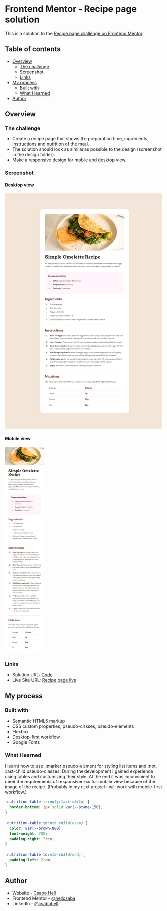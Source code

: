 # Frontend Mentor - Recipe page solution

This is a solution to the [Recipe page challenge on Frontend Mentor](https://www.frontendmentor.io/challenges/recipe-page-KiTsR8QQKm).

## Table of contents

- [Overview](#overview)
  - [The challenge](#the-challenge)
  - [Screenshot](#screenshot)
  - [Links](#links)
- [My process](#my-process)
  - [Built with](#built-with)
  - [What I learned](#what-i-learned)
- [Author](#author)

## Overview

### The challenge

- Create a recipe page that shows the preparation time, ingredients, instructions and nutrition of the meal.
- The solution should look as similar as possible to the design (screenshot in the design folder).
- Make a responsive design for mobile and desktop view.

### Screenshot

#### Desktop view

![](./desktop-view.png)

#### Mobile view

<img src="./mobile-view.png" alt="Desktop view" style="max-width: 25%; height: auto;">

### Links

- Solution URL: [Code](https://github.com/hellcsaba/recipe-page)
- Live Site URL: [Recipe page live](https://hellcsaba.github.io/recipe-page/)

## My process

### Built with

- Semantic HTML5 markup
- CSS custom properties, pseudo-classes, pseudo-elements
- Flexbox
- Desktop-first workflow
- Google Fonts

### What I learned

I learnt how to use ::marker pseudo-element for styling list items and :not, :last-child pseudo-classes. During the development I gained experience using tables and customizing their style. At the end it was inconvinient to meet the requirements of responsiveness for mobile view because of the image of the recipe. (Probably in my next project I will work with mobile-first workflow.)

```css
.nutrition-table tr:not(:last-child) {
  border-bottom: 1px solid var(--stone-150);
}

.nutrition-table td:nth-child(even) {
  color: var(--brown-800);
  font-weight: 700;
  padding-right: 2rem;
}

.nutrition-table td:nth-child(odd) {
  padding-left: 2rem;
}
```

## Author

- Website - [Csaba Hell](https://github.com/hellcsaba)
- Frontend Mentor - [@hellcsaba](https://www.frontendmentor.io/profile/hellcsaba)
- LinkedIn - [@csabahell](https://www.linkedin.com/in/csabahell/)
